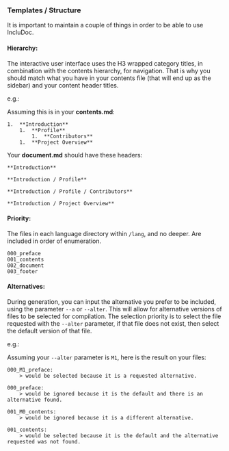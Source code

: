 ### **Templates / Structure**

It is important to maintain a couple of things in order to be able to use IncluDoc.


#### Hierarchy:

The interactive user interface uses the H3 wrapped category titles, in combination with the contents hierarchy, for navigation. That is why you should match what you have in your contents file (that will end up as the sidebar) and your content header titles.

e.g.:

Assuming this is in your **contents.md**:

```
1.  **Introduction**
    1.  **Profile**
    	1.  **Contributors**
    1.  **Project Overview**
```

Your **document.md** should have these headers:


```plaintext
**Introduction**

**Introduction / Profile**

**Introduction / Profile / Contributors**

**Introduction / Project Overview**
```

#### Priority:

The files in each language directory within ```/lang```, and no deeper. Are included in order of enumeration.

```
000_preface
001_contents
002_document
003_footer
```

#### Alternatives:

During generation, you can input the alternative you prefer to be included, using the parameter ```--a``` or ```--alter```. This will allow for alternative versions of files to be selected for compilation. The selection priority is to select the file requested with the ```--alter``` parameter, if that file does not exist, then select the default version of that file.

e.g.:

Assuming your ```--alter``` parameter is ```M1```, here is the result on your files:

```
000_M1_preface:
	> would be selected because it is a requested alternative.

000_preface:
	> would be ignored because it is the default and there is an alternative found.

001_M0_contents:
	> would be ignored because it is a different alternative.

001_contents:
	> would be selected because it is the default and the alternative requested was not found.
```